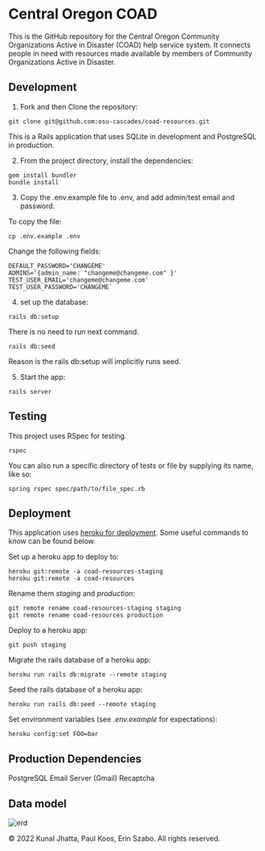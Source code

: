 # Central Oregon COAD

This is the GitHub repository for the Central Oregon Community Organizations Active
in Disaster (COAD) help service system. It connects people in need with resources
made available by members of Community Organizations Active in Disaster.

## Development

1. Fork and then Clone the repository:

```
git clone git@github.com:osu-cascades/coad-resources.git
```

This is a Rails application that uses SQLite in development and PostgreSQL in production.

2. From the project directory, install the dependencies:

```
gem install bundler
bundle install
```
3. Copy the .env.example file to .env, and add admin/test email and password.

To copy the file: 

```
cp .env.example .env
```
Change the following fields: 
```
DEFAULT_PASSWORD='CHANGEME'
ADMINS='{admin_name: "changeme@changeme.com" }'
TEST_USER_EMAIL='changeme@changeme.com'
TEST_USER_PASSWORD='CHANGEME`
```

4. set up the database:

```
rails db:setup
```
There is no need to run next command.

```
rails db:seed
```
Reason is the rails db:setup will implicitly 
runs seed. 

5. Start the app:

```
rails server
```

## Testing

This project uses RSpec for testing.

```
rspec
```

You can also run a specific directory of tests or file by supplying its name, like so:

```
spring rspec spec/path/to/file_spec.rb
```

## Deployment

This application uses [heroku for deployment](https://devcenter.heroku.com/articles/git).
Some useful commands to know can be found below.

Set up a heroku app to deploy to:

```
heroku git:remote -a coad-resources-staging
heroku git:remote -a coad-resources

```

Rename them _staging_ and _production_:

```
git remote rename coad-resources-staging staging
git remote rename coad-resources production

```

Deploy to a heroku app:

```
git push staging
```

Migrate the rails database of a heroku app:

```
heroku run rails db:migrate --remote staging
```

Seed the rails database of a heroku app:

```
heroku run rails db:seed --remote staging
```

Set environment variables (see _.env.example_ for expectations):

```
heroku config:set FOO=bar
```

## Production Dependencies

PostgreSQL
Email Server (Gmail)
Recaptcha

## Data model
![erd](public/documentation/erd.jpg?raw=true)


&copy; 2022 Kunal Jhatta, Paul Koos, Erin Szabo. All rights reserved.
